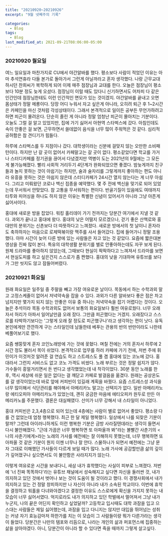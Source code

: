 ```yaml
---
title: "20210920~20210926"
excerpt: "9월 넷째주의 기록"

categories:
  - Blog
tags:
  - Blog
last_modified_at: 2021-09-21T08:06:00-05:00
---
```

### 20210920 월요일
여느 일요일과 마찬가지로 CU에서 야간알바를 했다. 평소보다 사람이 적었던 이유는 아마 추석연휴라 다들 본가로 돌아가서 그런게 아닐까라고 혼자 생각했다. 나랑 근무교대하시던 찬희씨가 복학하게 되어 이제 매주 점장님과 교대를 한다. 오늘은 점장님이 평소보다 10분 정도 늦게 오셨다. 점장님이 이럴 때도 있다니 신기하면서도 어차피 다 같은 인간인데 점장님한테도 이런 인간적인 면모가 있는 것이겠지. 야간알바를 끝내고 오면 몸상태가 정말 메롱이다. 당장 어디 누워서 자고 싶은게 아니라, 오히려 퇴근 후 1~2시간은 카페인을 마신 것처럼 각성상태이다. 그래서 본격적으로 일이든 공부든 무언가하려고 하면 피곤이 몰려온다. 단순히 졸린 게 아니라 정말 엄청난 피곤이 몰아치는 기분이다. 오늘도 그럴 걸 알고 있었지만, 집에 가기 싫어서 아현역 스타벅스에 갔다. 아침인데도 속이 안좋은 걸 보면, 근무하면서 쓸데없이 음식을 너무 많이 주워먹은 것 같다. 심리적 공허함은 참 견디기가 힘들다.


하루에 스타벅스를 두 지점이나 갔다. 대학생이라는 신분에 걸맞지 않는 오만한 소비패턴이다. 하지만 난 갈 곳이 없어서 카페말고는 갈 곳이 없다. 평소같았다면 학교를 가거나 스터디카페를 정기권을 끊어서 다녔겠지만 역병이 도는 2021년의 9월에는 그 모든게 불가능해졌다. 빨리 사회적 거리두기 4단계가 완화되었으면 좋겠다. 밤늦게까지 친구들과 놀지 못하는 것이 아쉽기는 하지만, 술과 술자리를 그렇게까지 좋아하는 편도 아니라 유흥을 못하는 것은 아쉽지 않은데 스터디카페가 24시간 열지 않는다는 게 너무 아쉽다. 그리고 미뤄왔던 코로나 백신 접종을 예약했다. 몇 주 전에 백신을 맞기로 되어 있었는데 무서워서 안맞았다. 참 고통을 무서워하는 편이다. 반골기질이 있음에도 여태까지 타투와 피어싱을 하나도 하지 않은 이유는 특별한 신념이 있어서가 아니라 그냥 아픈게 싫어서이다.

홍대에 새로운 방을 잡았다. 워킹 홀리데이 가기 전까지는 당분간 여기에서 지낼 것 같다. 과외가 끝나고 홍대에 왔다. 홍대의 낮은 어떨지 모르겠으나, 걷기 좋은 산책로와 홍대만의 분위기는 신촌보다 더 따뜻하다고 느껴졌다. 
새로운 방에서의 첫 날이니 혼자라도 축하하자는 마음으로 로제떡볶이랑 맥주를 사서 들어갔다. 집에 들어가니 정말 조용했다. 아마 시간이 늦어 다른 방에 있는 사람들은 자고 있는 것 같았다. 요즘에 짧은대본 영상을 진짜 많이 본다. 특유의 대학생활 분위기를 별로 안좋아하는데도 자꾸 보게 된다. 원체 드라마를 좋아하지 않았는데, 그때보다 현실이 팍팍하다고 느껴져서 드라마를 보면서 현실도피를 하고 싶은건지 스스로가 좀 짠했다. 홍대의 낮을 기대하며 유튜브를 보다가 그만 씻지도 않고 잠들어버렸다.

### 20210921 화요일
원래 화요일은 일주일 중 주말을 빼고 가장 여유로운 날이다. 목동에서 하는 수학과외 말고 고정스케줄이 없어서 저녁약속을 잡을 수 있다. 과외가 다른 알바보다 좋은 점은 차고 넘치지만 몇가지 되지 않는 안좋은 이유 중 하나는 저녁약속을 잡기 어렵다는 것이다. 오늘은 추석이라 목동 수학과외도 없어서 보통의 화요일보다 훨씬 여유로웠다. 너무 오래 자서 허리가 아파서 일어날만큼 오래 잤다. 그만큼 피곤했다는 거겠지. 오래잤다고 스스로를 타박하기보다는 '그렇게 오래 잘 정도로 피곤했구나'라고 생각하는 편이 낫다. 유독 본인에게만 깐깐하게 구는 스타일인데 남들한테 베푸는 관용의 반의 반만이라도 나한테 베풀어보기로 했다.

요즘 쌩뚱맞게 혼자 코인노래방에 가는 것에 꽂혔다. 며칠 전에는 거의 혼자서 하루에 2시간 정도 불러서 목이 쉬었다. 본격적으로 업무를 하러 카페에 가기 전에, 저번 주에 휘민이가 이것저것 알려준 걸 연습도 하고 스트레스도 풀 겸 홍대에 있는 코노에 갔다. 홍대라서 그런지 서비스도 없고 코노 가격도 비쌌다. 노래 부르는 것은 정말 쉽지가 않다. 가수들이 흥얼거리면서 돈 번다고 생각했었는데 내 착각이었다. 30분 동안 노래를 한 후, 역시 세상에 쉬운 일은 없다는 걸 깨닫고 카페로 발걸음을 옮겼다. 원래는 공상온도를 갈 생각이었는데 바로 앞에 커피빈이 있길래 계획을 바꿨다. 요즘 스트레스성 과식을 너무 많이해서 식단관리를 해야해서 아메리카노 말고는 선택지가 없다. 일반 아메리카노랑 에티오피아 아메리카노가 있었는데, 괜히 궁금한 마음에 에티오피카 원두로 만든 아메리카노를 주문했다. 결론은 대실패였다. 산미가 너무 강해서 내 스타일이 아니었다.

홍대 커피빈은 2,3,4층으로 되어 있는데 4층에는 사람이 별로 없어서 좋았다. 평소랑 다를 건 없었는데 엄청 행복했다. 최근 한 달 제일 행복했다. 일상에서 나를 되찾은 기분이랄까? 그런데 아이러니하게도 이런 행복한 기분은 금방 사라질텐데라는 생각이 들면서 다시 불안해졌다. "근데 가끔은 너무 행복하면 또 아파올까 봐"라는 볼빨간 사춘기의 <나의 사춘기에게>라는 노래의 가사를 예전에는 잘 이해하지 못했는데, 너무 행복하면 또 아파올 것 같은 기분이 뭔지 이젠 너무나 잘 안다. 스물하나가 되면서 예전에는 그냥 문자 그대로 이해했던 가사들이 다르게 보일 때가 많다. 노래 가사에 공감할만큼 삶의 깊이가 깊어졌구나 싶으면서도 이 불안함은 사라지지가 않는다. 

이렇게 여유로운 시간을 보내다니, 새삼 내가 휴학했다는 사실이 피부로 느껴졌다. 저번에 '너 진짜 똑똑하다'라는 유튜브 채널에서 성숙해지고 싶다면 자신을 둘러싼 것, 내가 의지하고 있던 것에서 벗어나 보는 것이 도움이 될 것이라고 했다. 이 경쟁사회에서 내가 의지하고 있는 건 정말 창피하지만 나 자신이 아니라 내가 소속된 학교이다. 이번에 휴학을 결정하고 워홀을 다녀와야겠다고 결정한 이유도 스스로에게 확신을 가지지 못하는 내 모습이 너무 싫어서였다. 억지로라도 내가 의지하고 있던 학벌에서 멀어져서 그냥 내가 누군지, 나의 끝은 어딘지 확인하고 싶었달까? 고등학교 입시때도 대학 과잠을 입고 으스대는 사람들은 제일 싫어했는데, 과잠을 입고 다니지는 않지만 대입을 뛰어넘는 성취는 커녕 자기 효능감마저 하한가를 치는 이 모습이 그 사람들이랑 뭐가 다른가라는 생각이 들었다. 당분간은 나만의 템포와 리듬으로, 나라는 개인의 삶과 퍼포먼스에 집중하는 삶을 살아야겠다. 아니, 당분간이 아니라 할 수 있다면 죽을 때까지 그렇게 살고싶다.

